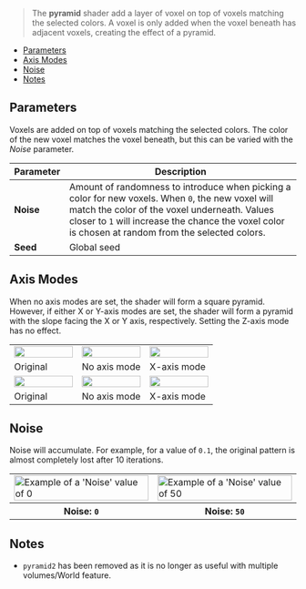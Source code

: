 > The **pyramid** shader add a layer of voxel on top of voxels matching the selected colors. A voxel is only added when the voxel beneath has adjacent voxels, creating the effect of a pyramid.

<!-- TOC -->
- [Parameters](#parameters)
- [Axis Modes](#axis-modes)
- [Noise](#noise)
- [Notes](#notes)

## Parameters

Voxels are added on top of voxels matching the selected colors. The color of the new voxel matches the voxel beneath, but this can be varied with the *Noise* parameter.

Parameter | Description
--------- | -----------
**Noise** | Amount of randomness to introduce when picking a color for new voxels. When `0`, the new voxel will match the color of the voxel underneath. Values closer to `1` will increase the chance the voxel color is chosen at random from the selected colors.
**Seed** | Global seed

## Axis Modes

When no axis modes are set, the shader will form a square pyramid. However, if either X or Y-axis modes are set, the shader will form a pyramid with the slope facing the X or Y axis, respectively. Setting the Z-axis mode has no effect.

<!-- SAMPLE pyramid_axis 3 -->
<table>
	<tr>
		<td width="33.33%"><img width="100%" src="https://s3.amazonaws.com/misc.lachlanmcdonald.com/magicavoxel-shaders/0.11.0/pyramid_rect.png" alt=""></td>
		<td width="33.33%"><img width="100%" src="https://s3.amazonaws.com/misc.lachlanmcdonald.com/magicavoxel-shaders/0.11.0/pyramid_rect_no_axis.png" alt=""></td>
		<td width="33.33%"><img width="100%" src="https://s3.amazonaws.com/misc.lachlanmcdonald.com/magicavoxel-shaders/0.11.0/pyramid_rect_x.png" alt=""></td>
	</tr>
	<tr>
		<td valign="top">Original</td>
		<td valign="top">No axis mode</td>
		<td valign="top">X-axis mode</td>
	</tr>
	<tr>
		<td width="33.33%"><img width="100%" src="https://s3.amazonaws.com/misc.lachlanmcdonald.com/magicavoxel-shaders/0.11.0/pyramid_circle.png" alt=""></td>
		<td width="33.33%"><img width="100%" src="https://s3.amazonaws.com/misc.lachlanmcdonald.com/magicavoxel-shaders/0.11.0/pyramid_circle_no_axis.png" alt=""></td>
		<td width="33.33%"><img width="100%" src="https://s3.amazonaws.com/misc.lachlanmcdonald.com/magicavoxel-shaders/0.11.0/pyramid_circle_x_axis.png" alt=""></td>
	</tr>
	<tr>
		<td valign="top">Original</td>
		<td valign="top">No axis mode</td>
		<td valign="top">X-axis mode</td>
	</tr>
</table>
<!-- END -->

## Noise

Noise will accumulate. For example, for a value of `0.1`, the original pattern is almost completely lost after 10 iterations.

<!-- SAMPLE pyramid_noise 2 -->
<table>
	<tr>
		<td width="50%"><img width="100%" src="https://s3.amazonaws.com/misc.lachlanmcdonald.com/magicavoxel-shaders/0.11.0/pyramid_noise_0.png" alt="Example of a 'Noise' value of 0"></td>
		<td width="50%"><img width="100%" src="https://s3.amazonaws.com/misc.lachlanmcdonald.com/magicavoxel-shaders/0.11.0/pyramid_noise_50.png" alt="Example of a 'Noise' value of 50"></td>
	</tr>
	<tr>
		<th>Noise: <code>0</code></th>
		<th>Noise: <code>50</code></th>
	</tr>
</table>
<!-- END -->

## Notes

- `pyramid2` has been removed as it is no longer as useful with multiple volumes/World feature.
